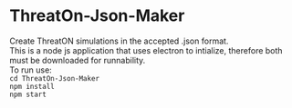# ThreatOn-Json-Maker
Create ThreatON simulations in the accepted .json format.  
This is a node js application that uses electron to intialize, therefore both must be downloaded for runnability.  
To run use:  
`cd ThreatOn-Json-Maker`  
`npm install`  
`npm start`
